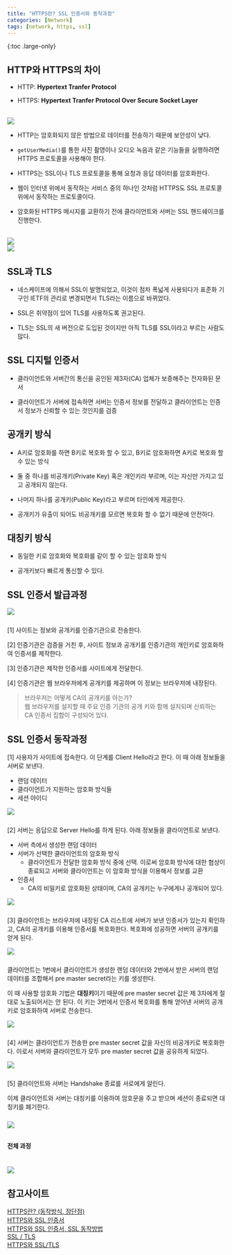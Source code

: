 ```yaml
---
title: "HTTPS란? SSL 인증서와 동작과정"
categories: [Network]
tags: [network, https, ssl]
---
```


{:toc .large-only}

## HTTP와 HTTPS의 차이

- HTTP: **Hypertext Tranfer Protocol**

- HTTPS: **Hypertext Tranfer Protocol Over Secure Socket Layer**

<br/>

<img src="/assets/img/blog/2021-09-07-https-ssl_01.jpg">

<br/>

- HTTP는 암호화되지 않은 방법으로 데이터를 전송하기 때문에 보안성이 낮다.

- `getUserMedia()`를 통한 사진 촬영이나 오디오 녹음과 같은 기능들을 실행하려면 HTTPS 프로토콜을 사용해야 한다.

- HTTPS는 SSL이나 TLS 프로토콜을 통해 요청과 응답 데이터를 암호화한다.

- 웹이 인터넷 위에서 동작하는 서비스 중의 하나인 것처럼 HTTPS도 SSL 프로토콜 위에서 동작하는 프로토콜이다.

- 암호화된 HTTPS 메시지를 교환하기 전에 클라이언트와 서버는 SSL 핸드쉐이크를 진행한다.

<br/>

<img src="/assets/img/blog/2021-09-07-https-ssl_02.png">

<br/>

<img src="/assets/img/blog/2021-09-07-https-ssl_03.png">

## SSL과 TLS

- 네스케이프에 의해서 SSL이 발명되었고, 이것이 점차 폭넓게 사용되다가 표준화 기구인 IETF의 관리로 변경되면서 TLS라는 이름으로 바뀌었다.

- SSL은 취약점이 있어 TLS를 사용하도록 권고된다.

- TLS는 SSL의 새 버전으로 도입된 것이지만 아직 TLS를 SSL이라고 부르는 사람도 많다.

## SSL 디지털 인증서

- 클라이언트와 서버간의 통신을 공인된 제3자(CA) 업체가 보증해주는 전자화된 문서

- 클라이언트가 서버에 접속하면 서버는 인증서 정보를 전달하고 클라이언트는 인증서 정보가 신뢰할 수 있는 것인지를 검증

## 공개키 방식

- A키로 암호화를 하면 B키로 복호화 할 수 있고, B키로 암호화하면 A키로 복호화 할 수 있는 방식

- 둘 중 하나를 비공개키(Private Key) 혹은 개인키라 부르며, 이는 자신만 가지고 있고 공개되지 않는다.

- 나머지 하나를 공개키(Public Key)라고 부르며 타인에게 제공한다.

- 공개키가 유출이 되어도 비공개키를 모르면 복호화 할 수 없기 때문에 안전하다.

## 대칭키 방식

- 동일한 키로 암호화와 복호화를 같이 할 수 있는 암호화 방식

- 공개키보다 빠르게 통신할 수 있다.

## SSL 인증서 발급과정

<img src="../../assets/img/blog/2021-09-07-https-ssl_04.png" style="margin-bottom:10px;">

[1] 사이트는 정보와 공개키를 인증기관으로 전송한다.

[2] 인증기관은 검증을 거친 후, 사이트 정보과 공개키를 인증기관의 개인키로 암호화하여 인증서를 제작한다.

[3] 인증기관은 제작한 인증서를 사이트에게 전달한다.

[4] 인증기관은 웹 브라우저에게 공개키를 제공하며 이 정보는 브라우저에 내장된다.

> 브라우저는 어떻게 CA의 공개키를 아는가?<br/>웹 브라우저를 설치할 때 주요 인증 기관의 공개 키와 함께 설치되며 신뢰하는 CA 인증서 집합이 구성되어 있다.

## SSL 인증서 동작과정

[1] 사용자가 사이트에 접속한다. 이 단계를 Client Hello라고 한다. 이 때 아래 정보들을 서버로 보낸다.

- 랜덤 데이터
- 클라이언트가 지원하는 암호화 방식들
- 세션 아이디

<img src="../../assets/img/blog/2021-09-07-https-ssl_08.png" style="margin-bottom:10px;">

[2] 서버는 응답으로 Server Hello를 하게 된다. 아래 정보들을 클라이언트로 보낸다.

- 서버 측에서 생성한 랜덤 데이터
- 서버가 선택한 클라이언트의 암호화 방식
  - 클라이언트가 전달한 암호화 방식 중에 선택. 이로써 암호화 방식에 대한 협상이 종료되고 서버와 클라이언트는 이 암호화 방식을 이용해서 정보를 교환
- 인증서
  - CA의 비밀키로 암호화된 상태이며, CA의 공개키는 누구에게나 공개되어 있다.

<img src="../../assets/img/blog/2021-09-07-https-ssl_09.png" style="margin-bottom:10px;">

[3] 클라이언트는 브라우저에 내장된 CA 리스트에 서버가 보낸 인증서가 있는지 확인하고, CA의 공개키를 이용해 인증서를 복호화한다. 복호화에 성공하면 서버의 공개키를 얻게 된다.

<img src="../../assets/img/blog/2021-09-07-https-ssl_10.png" style="margin-bottom:10px;">

클라이언트는 1번에서 클라이언트가 생성한 랜덤 데이터와 2번에서 받은 서버의 랜덤 데이터를 조합해서 pre master secret라는 키를 생성한다.

이 때 사용할 암호화 기법은 **대칭키**이기 때문에 pre master secret 값은 제 3자에게 절대로 노출되어서는 안 된다. 이 키는 3번에서 인증서 복호화를 통해 얻어낸 서버의 공개키로 암호화하여 서버로 전송한다.

<img src="../../assets/img/blog/2021-09-07-https-ssl_11.png" style="margin-bottom:10px;">

[4] 서버는 클라이언트가 전송한 pre master secret 값을 자신의 비공개키로 복호화한다. 이로서 서버와 클라이언트가 모두 pre master secret 값을 공유하게 되었다.

<img src="../../assets/img/blog/2021-09-07-https-ssl_12.png" style="margin-bottom:10px;">

[5] 클라이언트와 서버는 Handshake 종료를 서로에게 알린다.

이제 클라이언트와 서버는 대칭키를 이용하여 암호문을 주고 받으며 세션이 종료되면 대칭키를 폐기한다.

<img src="../../assets/img/blog/2021-09-07-https-ssl_06.png" style="margin:10px 0;">

#### 전체 과정

<img src="../../assets/img/blog/2021-09-07-https-ssl_07.png" style="margin-top:20px;">

## 참고사이트

[HTTPS란? (동작방식, 장단점)](https://rachel-kwak.github.io/2021/03/08/HTTPS.html)<br/>
[HTTPS와 SSL 인증서](https://opentutorials.org/course/228/4894)<br/>
[HTTPS와 SSL 인증서, SSL 동작방법](https://wayhome25.github.io/cs/2018/03/11/ssl-https/)<br/>
[SSL / TLS](https://has3ong.github.io/computer%20science/ssl-tls/)<br/>
[HTTPS와 SSL/TLS](https://velog.io/@bambookim/HTTPS%EC%99%80-SSLTLS)
